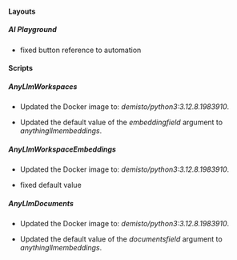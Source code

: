 
#### Layouts

##### AI Playground

- fixed button reference to automation

#### Scripts

##### AnyLlmWorkspaces
- Updated the Docker image to: *demisto/python3:3.12.8.1983910*.

-  Updated the default value of the *embeddingfield* argument to *anythingllmembeddings*.
##### AnyLlmWorkspaceEmbeddings
- Updated the Docker image to: *demisto/python3:3.12.8.1983910*.

- fixed default value
##### AnyLlmDocuments
- Updated the Docker image to: *demisto/python3:3.12.8.1983910*.

- Updated the default value of the *documentsfield* argument to *anythingllmembeddings*.
